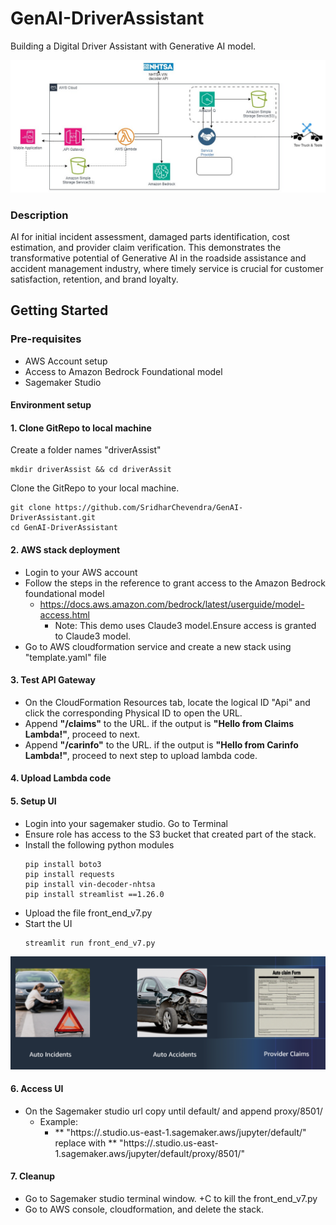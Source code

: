# GenAI-DriverAssistant

Building a Digital Driver Assistant with Generative AI model.

![Proposed Architecture](https://github.com/SridharChevendra/GenAI-DriverAssistant/blob/b817d949f9cd9029937c3e467b4bdd16d0da4779/Incident%20Management-GenAI_Incident%20management_1.jpg)

### Description
AI for initial incident assessment, damaged parts identification, cost estimation, and provider claim verification. This demonstrates the transformative potential of Generative AI in the roadside assistance and accident management industry, where timely service is crucial for customer satisfaction, retention, and brand loyalty.
## Getting Started
### Pre-requisites
* AWS Account setup
* Access to Amazon Bedrock Foundational model
* Sagemaker Studio
 
#### Environment setup
#### 1. Clone GitRepo to local machine

Create a folder names "driverAssist"

```
mkdir driverAssist && cd driverAssit

```
Clone the GitRepo to your local machine.
```
git clone https://github.com/SridharChevendra/GenAI-DriverAssistant.git
cd GenAI-DriverAssistant
```
#### 2. AWS stack deployment
* Login to your AWS account
* Follow the steps in the reference to grant access to the Amazon Bedrock foundational model
  - https://docs.aws.amazon.com/bedrock/latest/userguide/model-access.html
    - Note: This demo uses Claude3 model.Ensure access is granted to Claude3 model.
* Go to AWS cloudformation service and create a new stack using "template.yaml" file

#### 3. Test API Gateway
* On the CloudFormation Resources tab, locate the logical ID "Api" and click the corresponding Physical ID to open the URL.
* Append **"/claims"** to the URL. if the output is **"Hello from Claims Lambda!"**, proceed to next.
* Append **"/carinfo"** to the URL. if the output is **"Hello from Carinfo Lambda!"**, proceed to next step to upload lambda code.

#### 4. Upload Lambda code

#### 5. Setup UI
* Login into your sagemaker studio. Go to Terminal
* Ensure role has access to the S3 bucket that created part of the stack.
* Install the following python modules
  ```
  pip install boto3
  pip install requests
  pip install vin-decoder-nhtsa
  pip install streamlist ==1.26.0
  ```
* Upload the file front_end_v7.py
* Start the UI
  ```
  streamlit run front_end_v7.py
  ```
![UI](https://github.com/SridharChevendra/GenAI-DriverAssistant/blob/9a56f81925c150a67897b04dedf8d0ef3f51879f/Builderspace.PNG)

#### 6. Access UI
* On the Sagemaker studio url copy until default/ and append proxy/8501/
  - Example:
    - ** "https://<xxxxx>.studio.us-east-1.sagemaker.aws/jupyter/default/" replace with
      ** "https://<xxxxx>.studio.us-east-1.sagemaker.aws/jupyter/default/proxy/8501/"
  

#### 7. Cleanup
* Go to Sagemaker studio terminal window. <Ctrl>+C to kill the front_end_v7.py
* Go to AWS console, cloudformation, and delete the stack.

